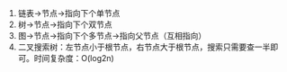 1. 链表->节点->指向下个单节点
2. 树->节点->指向下个双节点
3. 图->节点->指向下个多节点->指向父节点（互相指向）
4. 二叉搜索树：左节点小于根节点，右节点大于根节点，搜索只需要查一半即可。时间复杂度：O(log2n)